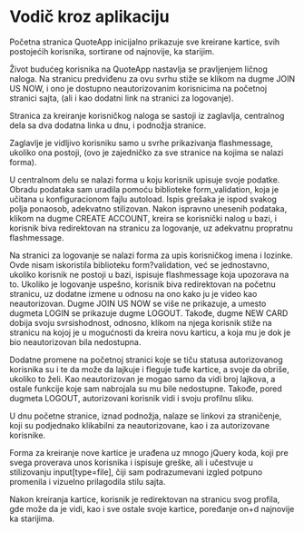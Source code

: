# Vodič kroz aplikaciju
Početna stranica QuoteApp inicijalno prikazuje sve kreirane kartice, svih postojećih korisnika, sortirane od najnovije, ka starijim.

Život budućeg korisnika na QuoteApp nastavlja se pravljenjem ličnog naloga. Na stranicu predviđenu za ovu svrhu stiže se klikom na dugme JOIN US NOW, i ono je dostupno neautorizovanim korisnicima na početnoj stranici sajta, (ali i kao dodatni link na stranici za logovanje).

Stranica za kreiranje korisničkog naloga se sastoji iz zaglavlja, centralnog dela sa dva dodatna linka u dnu, i podnožja stranice.

Zaglavlje je vidljivo korisniku samo u svrhe prikazivanja flashmessage, ukoliko ona postoji, (ovo je zajedničko za sve stranice na kojima se nalazi forma).

U centralnom delu se nalazi forma u koju korisnik upisuje svoje podatke. Obradu podataka sam uradila pomoću biblioteke form_validation, koja je učitana u konfiguracionom fajlu autoload. Ispis grešaka je ispod svakog polja ponaosob, adekvatno stilizovan. Nakon ispravno unesenih podataka, klikom na dugme CREATE ACCOUNT, kreira se korisnički nalog u bazi, i korisnik biva redirektovan na stranicu za logovanje, uz adekvatnu propratnu flashmessage.

Na stranici za logovanje se nalazi forma za upis korisničkog imena i lozinke. Ovde nisam iskoristila biblioteku form?validation, već se jednostavno, ukoliko korisnik ne postoji u bazi, ispisuje flashmessage koja upozorava na to. Ukoliko je logovanje uspešno, korisnik biva redirektovan na početnu stranicu, uz dodatne izmene u odnosu na ono kako ju je video kao neautorizovan. Dugme JOIN US NOW se više ne prikazuje, a umesto dugmeta LOGIN se prikazuje dugme LOGOUT. Takođe, dugme NEW CARD dobija svoju svrsishodnost, odnosno, klikom na njega korisnik stiže na stranicu na kojoj je u mogućnosti da kreira novu karticu, a koja mu je dok je bio neautorizovan bila nedostupna.

Dodatne promene na početnoj stranici koje se tiču statusa autorizovanog korisnika su i te da može da lajkuje i fleguje tuđe kartice, a svoje da obriše, ukoliko to želi. Kao neautorizovan je mogao samo da vidi broj lajkova, a ostale funkcije koje sam nabrojala su mu bile nedostupne. Takođe, pored dugmeta LOGOUT, autorizovani korisnik vidi i svoju profilnu sliku.

U dnu početne stranice, iznad podnožja, nalaze se linkovi za straničenje, koji su podjednako klikabilni za neautorizovane, kao i za autorizovane korisnike.

Forma za kreiranje nove kartice je urađena uz mnogo jQuery koda, koji pre svega proverava unos korisnika i ispisuje greške, ali i učestvuje u stilizovanju input[type=file], čiji sam podrazumevani izgled potpuno promenila i vizuelno prilagodila stilu sajta.

Nakon kreiranja kartice, korisnik je redirektovan na stranicu svog profila, gde može da je vidi, kao i sve ostale svoje kartice, poređanje on+d najnovije ka starijima.



